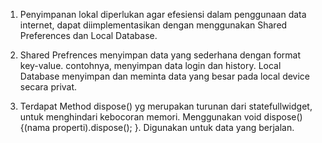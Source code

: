 1. Penyimpanan lokal diperlukan agar efesiensi dalam penggunaan data internet, dapat diimplementasikan dengan menggunakan Shared Preferences dan Local Database. 

2. Shared Prefrences menyimpan data yang sederhana dengan format key-value. contohnya, menyimpan data login dan history. Local Database menyimpan dan meminta data yang besar pada local device secara privat.

3. Terdapat Method dispose() yg merupakan turunan dari statefullwidget, untuk menghindari kebocoran memori. Menggunakan void dispose() {(nama properti).dispose(); }. Digunakan untuk data yang berjalan. 